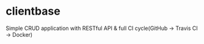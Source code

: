 # clientbase
Simple CRUD application with RESTful API & full CI cycle(GitHub -> Travis CI -> Docker)
